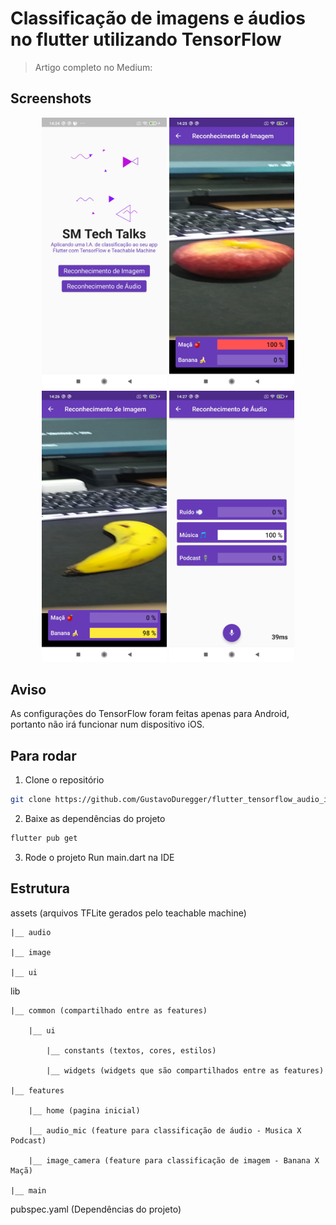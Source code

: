 # Classificação de imagens e áudios no flutter utilizando TensorFlow
> Artigo completo no Medium: 

## Screenshots
<p align = "center">
    <img src="assets_readme/Screenshot_home_screen.jpg" width="200px">
    <img src="assets_readme/Screenshot_apple.jpg" width="200px">
    <img src="assets_readme/Screenshot_banana.jpg" width="200px">
    <img src="assets_readme/Screenshot_audio.jpg" width="200px">
</p>

## Aviso
As configurações do TensorFlow foram feitas apenas para Android, portanto não irá funcionar num dispositivo iOS.

## Para rodar
1. Clone o repositório
```bash
git clone https://github.com/GustavoDuregger/flutter_tensorflow_audio_image.git
```
2. Baixe as dependências do projeto
```bash
flutter pub get
```
3. Rode o projeto
Run main.dart na IDE

## Estrutura

assets (arquivos TFLite gerados pelo teachable machine)

    |__ audio 
    
    |__ image
    
    |__ ui
    
lib

    |__ common (compartilhado entre as features)
    
        |__ ui
        
            |__ constants (textos, cores, estilos)
            
            |__ widgets (widgets que são compartilhados entre as features)
            
    |__ features
    
        |__ home (pagina inicial)
        
        |__ audio_mic (feature para classificação de áudio - Musica X Podcast)
        
        |__ image_camera (feature para classificação de imagem - Banana X Maçã)
        
    |__ main
    
pubspec.yaml (Dependências do projeto)
